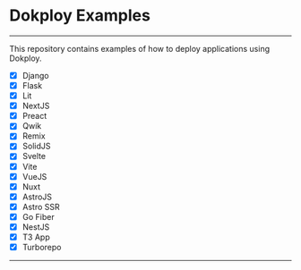 # Dokploy Examples

---
This repository contains examples of how to deploy applications using Dokploy.

- [x] Django
- [x] Flask
- [x] Lit
- [x] NextJS
- [x] Preact
- [x] Qwik
- [x] Remix
- [x] SolidJS
- [x] Svelte
- [x] Vite
- [x] VueJS
- [x] Nuxt
- [x] AstroJS
- [x] Astro SSR
- [x] Go Fiber
- [x] NestJS
- [x] T3 App
- [x] Turborepo

---

